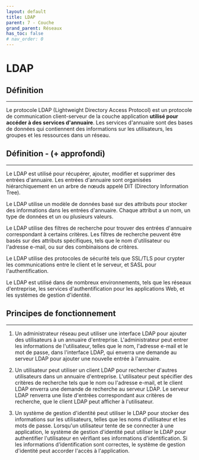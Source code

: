 ```yaml
---
layout: default
title: LDAP
parent: 7 - Couche
grand_parent: Réseaux
has_toc: false
# nav_order: 0
---
```


# LDAP

## Définition

---

Le protocole LDAP (Lightweight Directory Access Protocol) est un protocole de communication client-serveur de la couche application <b>utilisé pour accéder à des services d'annuaire</b>. Les services d'annuaire sont des bases de données qui contiennent des informations sur les utilisateurs, les groupes et les ressources dans un réseau.

## Définition - (+ approfondi)

---

Le LDAP est utilisé pour récupérer, ajouter, modifier et supprimer des entrées d'annuaire. Les entrées d'annuaire sont organisées hiérarchiquement en un arbre de nœuds appelé DIT (Directory Information Tree).

Le LDAP utilise un modèle de données basé sur des attributs pour stocker des informations dans les entrées d'annuaire. Chaque attribut a un nom, un type de données et un ou plusieurs valeurs.

Le LDAP utilise des filtres de recherche pour trouver des entrées d'annuaire correspondant à certains critères. Les filtres de recherche peuvent être basés sur des attributs spécifiques, tels que le nom d'utilisateur ou l'adresse e-mail, ou sur des combinaisons de critères.

Le LDAP utilise des protocoles de sécurité tels que SSL/TLS pour crypter les communications entre le client et le serveur, et SASL pour l'authentification.

Le LDAP est utilisé dans de nombreux environnements, tels que les réseaux d'entreprise, les services d'authentification pour les applications Web, et les systèmes de gestion d'identité.

## Principes de fonctionnement

---

1. Un administrateur réseau peut utiliser une interface LDAP pour ajouter des utilisateurs à un annuaire d'entreprise. L'administrateur peut entrer les informations de l'utilisateur, telles que le nom, l'adresse e-mail et le mot de passe, dans l'interface LDAP, qui enverra une demande au serveur LDAP pour ajouter une nouvelle entrée à l'annuaire.

2. Un utilisateur peut utiliser un client LDAP pour rechercher d'autres utilisateurs dans un annuaire d'entreprise. L'utilisateur peut spécifier des critères de recherche tels que le nom ou l'adresse e-mail, et le client LDAP enverra une demande de recherche au serveur LDAP. Le serveur LDAP renverra une liste d'entrées correspondant aux critères de recherche, que le client LDAP peut afficher à l'utilisateur.

3. Un système de gestion d'identité peut utiliser le LDAP pour stocker des informations sur les utilisateurs, telles que les noms d'utilisateur et les mots de passe. Lorsqu'un utilisateur tente de se connecter à une application, le système de gestion d'identité peut utiliser le LDAP pour authentifier l'utilisateur en vérifiant ses informations d'identification. Si les informations d'identification sont correctes, le système de gestion d'identité peut accorder l'accès à l'application.
